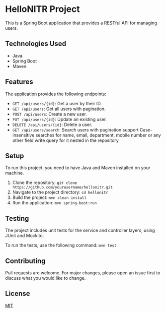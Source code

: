 # HelloNITR Project

This is a Spring Boot application that provides a RESTful API for managing users.

## Technologies Used

- Java
- Spring Boot
- Maven

## Features

The application provides the following endpoints:

- `GET /api/users/{id}`: Get a user by their ID.
- `GET /api/users`: Get all users with pagination.
- `POST /api/users`: Create a new user.
- `PUT /api/users/{id}`: Update an existing user.
- `DELETE /api/users/{id}`: Delete a user.
- `GET /api/users/search`: Search users with pagination support 
  Case-insensitive searches for name, email, department, mobile number or 
  any other field write query for it nested in the repository
## Setup

To run this project, you need to have Java and Maven installed on your machine.

1. Clone the repository: `git clone https://github.com/yourusername/hellonitr.git`
2. Navigate to the project directory: `cd hellonitr`
3. Build the project: `mvn clean install`
4. Run the application: `mvn spring-boot:run`

## Testing

The project includes unit tests for the service and controller layers, using JUnit and Mockito.

To run the tests, use the following command: `mvn test`

## Contributing

Pull requests are welcome. For major changes, please open an issue first to discuss what you would like to change.

## License

[MIT](https://choosealicense.com/licenses/mit/)
